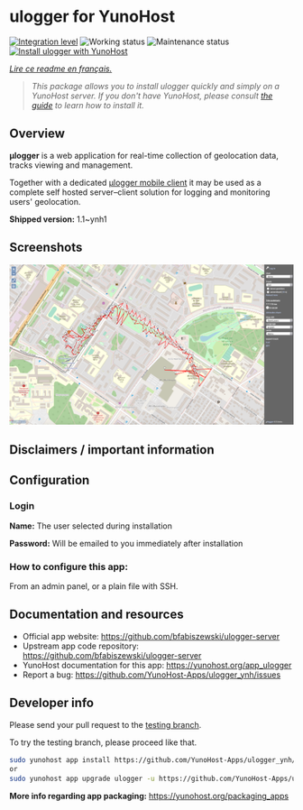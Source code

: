 <!--
N.B.: This README was automatically generated by https://github.com/YunoHost/apps/tree/master/tools/README-generator
It shall NOT be edited by hand.
-->

# ulogger for YunoHost

[![Integration level](https://dash.yunohost.org/integration/ulogger.svg)](https://dash.yunohost.org/appci/app/ulogger) ![Working status](https://ci-apps.yunohost.org/ci/badges/ulogger.status.svg) ![Maintenance status](https://ci-apps.yunohost.org/ci/badges/ulogger.maintain.svg)  
[![Install ulogger with YunoHost](https://install-app.yunohost.org/install-with-yunohost.svg)](https://install-app.yunohost.org/?app=ulogger)

*[Lire ce readme en français.](./README_fr.md)*

> *This package allows you to install ulogger quickly and simply on a YunoHost server.
If you don't have YunoHost, please consult [the guide](https://yunohost.org/#/install) to learn how to install it.*

## Overview

**μlogger** is a web application for real-time collection of geolocation data, tracks viewing and management. 

Together with a dedicated [μlogger mobile client](https://github.com/bfabiszewski/ulogger-android
) it may be used as a complete self hosted server–client solution for logging and monitoring users' geolocation.


**Shipped version:** 1.1~ynh1

## Screenshots

![Screenshot of ulogger](./doc/screenshots/screenshot.png)

## Disclaimers / important information

## Configuration

### Login
**Name:** The user selected during installation

**Password:** Will be emailed to you immediately after installation

### How to configure this app: 
From an admin panel, or a plain file with SSH.

## Documentation and resources

* Official app website: <https://github.com/bfabiszewski/ulogger-server>
* Upstream app code repository: <https://github.com/bfabiszewski/ulogger-server>
* YunoHost documentation for this app: <https://yunohost.org/app_ulogger>
* Report a bug: <https://github.com/YunoHost-Apps/ulogger_ynh/issues>

## Developer info

Please send your pull request to the [testing branch](https://github.com/YunoHost-Apps/ulogger_ynh/tree/testing).

To try the testing branch, please proceed like that.

``` bash
sudo yunohost app install https://github.com/YunoHost-Apps/ulogger_ynh/tree/testing --debug
or
sudo yunohost app upgrade ulogger -u https://github.com/YunoHost-Apps/ulogger_ynh/tree/testing --debug
```

**More info regarding app packaging:** <https://yunohost.org/packaging_apps>
